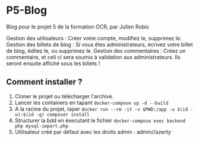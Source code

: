 # P5-Blog
Blog pour le projet 5 de la formation OCR, par Julien Robic

Gestion des utilisateurs : Créer votre compte, modifiez le, supprimez le.
Gestion des billets de blog : Si vous êtes administrateurs, écrivez votre billet de blog, éditez le, ou supprimez le.
Gestion des commentaires : Créez un commentaire, et celi ci sera soumis à validation aux administrateurs. Ils seront ensuite affiché sous les billets !

## Comment installer ?
1. Cloner le projet ou télécharger l'archive.
2. Lancer les containers en tapant `docker-compose up -d --build`
3. A la racine du projet, taper `docker run --rm -it -v $PWD:/app -u $(id -u):$(id -g) composer install`
5. Structurer la bdd en éxecutant le fichier `docker-compose exec backend php mysql-import.php`
6. Utilisateur créé par défaut avec les droits admin : admin//azerty
